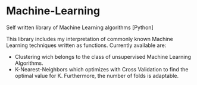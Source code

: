 # Machine-Learning
Self written library of Machine Learning algorithms [Python]

This library includes my interpretation of commonly known Machine Learning techniques written as functions. Currently available are:

- Clustering wich belongs to the class of unsupervised Machine Learning Algorithms.
- K-Nearest-Neighbors which optimizes with Cross Validation to find the optimal value for K. Furthermore, the number of    folds is adaptable.
